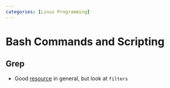 ```yaml
---
categories: [Linux Programming]
---
```


# Bash Commands and Scripting

## Grep

- Good [resource](https://cgi.cse.unsw.edu.au/~cs2041/19T2/) in general, but look at `filters`
